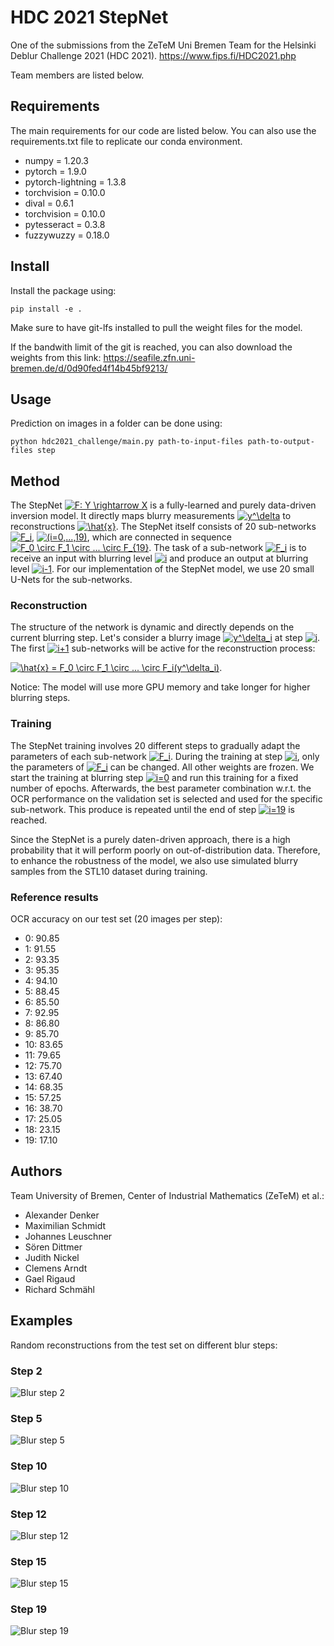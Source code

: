 # HDC 2021 StepNet
One of the submissions from the ZeTeM Uni Bremen Team for the Helsinki Deblur Challenge 2021 (HDC 2021).
https://www.fips.fi/HDC2021.php

Team members are listed below.

## Requirements
The main requirements for our code are listed below. You can also use the requirements.txt file to replicate our conda environment.
* numpy = 1.20.3
* pytorch = 1.9.0
* pytorch-lightning = 1.3.8
* torchvision = 0.10.0
* dival = 0.6.1
* torchvision = 0.10.0
* pytesseract = 0.3.8
* fuzzywuzzy = 0.18.0

## Install
Install the package using:

```
pip install -e .
```
Make sure to have git-lfs installed to pull the weight files for the model.

If the bandwith limit of the git is reached, you can also download the weights from this link: https://seafile.zfn.uni-bremen.de/d/0d90fed4f14b45bf9213/

## Usage
Prediction on images in a folder can be done using:

```
python hdc2021_challenge/main.py path-to-input-files path-to-output-files step
```

## Method
The StepNet <a href="https://www.codecogs.com/eqnedit.php?latex=F:&space;Y&space;\rightarrow&space;X" target="_blank"><img src="https://latex.codecogs.com/gif.latex?F:&space;Y&space;\rightarrow&space;X" title="F: Y \rightarrow X" /></a> is a fully-learned and purely data-driven inversion model. It directly maps blurry measurements <a href="https://www.codecogs.com/eqnedit.php?latex=y^\delta" target="_blank"><img src="https://latex.codecogs.com/gif.latex?y^\delta" title="y^\delta" /></a> to reconstructions <a href="https://www.codecogs.com/eqnedit.php?latex=\hat{x}" target="_blank"><img src="https://latex.codecogs.com/gif.latex?\hat{x}" title="\hat{x}" /></a>. The StepNet itself consists of 20 sub-networks <a href="https://www.codecogs.com/eqnedit.php?latex=F_i" target="_blank"><img src="https://latex.codecogs.com/gif.latex?F_i" title="F_i" /></a>, <a href="https://www.codecogs.com/eqnedit.php?latex=(i=0,...,19)" target="_blank"><img src="https://latex.codecogs.com/gif.latex?(i=0,...,19)" title="(i=0,...,19)" /></a>, which are connected in sequence <a href="https://www.codecogs.com/eqnedit.php?latex=F_0&space;\circ&space;F_1&space;\circ&space;...&space;\circ&space;F_{19}" target="_blank"><img src="https://latex.codecogs.com/gif.latex?F_0&space;\circ&space;F_1&space;\circ&space;...&space;\circ&space;F_{19}" title="F_0 \circ F_1 \circ ... \circ F_{19}" /></a>. The task of a sub-network <a href="https://www.codecogs.com/eqnedit.php?latex=F_i" target="_blank"><img src="https://latex.codecogs.com/gif.latex?F_i" title="F_i" /></a> is to receive an input with blurring level <a href="https://www.codecogs.com/eqnedit.php?latex=i" target="_blank"><img src="https://latex.codecogs.com/gif.latex?i" title="i" /></a> and produce an output at blurring level <a href="https://www.codecogs.com/eqnedit.php?latex=i-1" target="_blank"><img src="https://latex.codecogs.com/gif.latex?i-1" title="i-1" /></a>. For our implementation of the StepNet model, we use 20 small U-Nets for the sub-networks.

### Reconstruction
The structure of the network is dynamic and directly depends on the current blurring step. Let's consider a blurry image <a href="https://www.codecogs.com/eqnedit.php?latex=y^\delta_i" target="_blank"><img src="https://latex.codecogs.com/gif.latex?y^\delta_i" title="y^\delta_i" /></a> at step <a href="https://www.codecogs.com/eqnedit.php?latex=i" target="_blank"><img src="https://latex.codecogs.com/gif.latex?i" title="i" /></a>. The first <a href="https://www.codecogs.com/eqnedit.php?latex=i&plus;1" target="_blank"><img src="https://latex.codecogs.com/gif.latex?i&plus;1" title="i+1" /></a> sub-networks will be active for the reconstruction process:

<a href="https://www.codecogs.com/eqnedit.php?latex=\hat{x}&space;=&space;F_0&space;\circ&space;F_1&space;\circ&space;...&space;\circ&space;F_i(y^\delta_i)" target="_blank"><img src="https://latex.codecogs.com/gif.latex?\hat{x}&space;=&space;F_0&space;\circ&space;F_1&space;\circ&space;...&space;\circ&space;F_i(y^\delta_i)" title="\hat{x} = F_0 \circ F_1 \circ ... \circ F_i(y^\delta_i)" /></a>.

Notice: The model will use more GPU memory and take longer for higher blurring steps.

### Training
The StepNet training involves 20 different steps to gradually adapt the parameters of each sub-network <a href="https://www.codecogs.com/eqnedit.php?latex=F_i" target="_blank"><img src="https://latex.codecogs.com/gif.latex?F_i" title="F_i" /></a>. During the training at step <a href="https://www.codecogs.com/eqnedit.php?latex=i" target="_blank"><img src="https://latex.codecogs.com/gif.latex?i" title="i" /></a>, only the parameters of <a href="https://www.codecogs.com/eqnedit.php?latex=F_i" target="_blank"><img src="https://latex.codecogs.com/gif.latex?F_i" title="F_i" /></a> can be changed. All other weights are frozen. We start the training at blurring step <a href="https://www.codecogs.com/eqnedit.php?latex=i=0" target="_blank"><img src="https://latex.codecogs.com/gif.latex?i=0" title="i=0" /></a> and run this training for a fixed number of epochs. Afterwards, the best parameter combination w.r.t. the OCR performance on the validation set is selected and used for the specific sub-network. This produce is repeated until the end of step <a href="https://www.codecogs.com/eqnedit.php?latex=i=19" target="_blank"><img src="https://latex.codecogs.com/gif.latex?i=19" title="i=19" /></a> is reached.

Since the StepNet is a purely daten-driven approach, there is a high probability that it will perform poorly on out-of-distribution data. Therefore, to enhance the robustness of the model, we also use simulated blurry samples from the STL10 dataset during training.

### Reference results
OCR accuracy on our test set (20 images per step):
- 0: 90.85
- 1: 91.55
- 2: 93.35
- 3: 95.35
- 4: 94.10
- 5: 88.45
- 6: 85.50
- 7: 92.95
- 8: 86.80
- 9: 85.70
- 10: 83.65
- 11: 79.65
- 12: 75.70
- 13: 67.40
- 14: 68.35
- 15: 57.25
- 16: 38.70
- 17: 25.05
- 18: 23.15
- 19: 17.10

## Authors
Team University of Bremen, Center of Industrial Mathematics (ZeTeM) et al.:
- Alexander Denker
- Maximilian Schmidt
- Johannes Leuschner
- Sören Dittmer
- Judith Nickel
- Clemens Arndt
- Gael Rigaud
- Richard Schmähl

## Examples
Random reconstructions from the test set on different blur steps:

### Step 2
![Blur step 2](example_images/step_2test_sample0.png "Step 2")

### Step 5
![Blur step 5](example_images/step_5test_sample9.png "Step 5")

### Step 10
![Blur step 10](example_images/step_10test_sample5.png "Step 10")

### Step 12
![Blur step 12](example_images/step_12test_sample3.png "Step 12")

### Step 15
![Blur step 15](example_images/step_15test_sample17.png "Step 15")

### Step 19
![Blur step 19](example_images/step_19test_sample18.png "Step 19")
